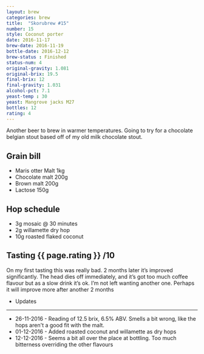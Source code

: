 ```yaml
---
layout: brew
categories: brew
title:  "Skorubrew #15"
number: 15
style: Coconut porter
date: 2016-11-17
brew-date: 2016-11-19
bottle-date: 2016-12-12
brew-status : Finished
status-num: 4
original-gravity: 1.081
original-brix: 19.5
final-brix: 12
final-gravity: 1.031
alcohol-pct: 7.1
yeast-temp : 30 
yeast: Mangrove jacks M27
bottles: 12
rating: 4
---
```


Another beer to brew in warmer temperatures. Going to try for a chocolate belgian stout based off of my old milk chocolate stout.


Grain bill
-----

* Maris otter Malt 1kg
* Chocolate malt 200g
* Brown malt 200g
* Lactose 150g

Hop schedule
--------

* 3g mosaic @ 30 minutes
* 2g willamette dry hop
* 10g roasted flaked coconut

Tasting {{ page.rating }} /10
--------

On my first tasting this was really bad. 2 months later it’s improved significantly. The head dies off immediately, and it’s got too much coffee flavour but as a slow drink it’s ok. I’m not left wanting another one. Perhaps it will improve more after another 2 months

* Updates
-----

* 26-11-2016 - Reading of 12.5 brix, 6.5% ABV. Smells a bit wrong, like the hops aren't a good fit with the malt.
* 01-12-2016 - Added roasted coconut and willamette as dry hops
* 12-12-2016 - Seems a bit all over the place at bottling. Too much bitterness overriding the other flavours
